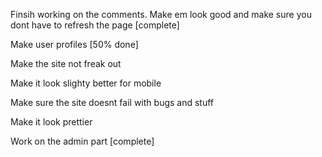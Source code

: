 Finsih working on the comments. Make em look good and make sure you dont have to refresh the page [complete]

Make user profiles [50% done]

Make the site not freak out

Make it look slighty better for mobile

Make sure the site doesnt fail with bugs and stuff

Make it look prettier

Work on the admin part [complete]
